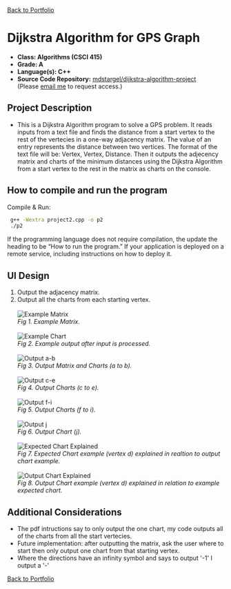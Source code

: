 [Back to Portfolio](./)

Dijkstra Algorithm for GPS Graph
================================

-   **Class: Algorithms (CSCI 415)** 
-   **Grade: A** 
-   **Language(s): C++** 
-   **Source Code Repository:** [mdstargel/dijkstra-algorithm-project](https://github.com/mdstargel/dijkstra-algorithm-project)  
    (Please [email me](mailto:mdstargel@csustudent.net?subject=GitHub%20Access%20-%20Dijkstra%20Project) to request access.)

## Project Description

- This is a Dijkstra Algorithm program to solve a GPS problem. It reads inputs from a text file and finds the distance from a start vertex to the rest of the vertecies in a one-way adjacency matrix. The value of an entry represents the distance between two vertices. The format of the text file will be: Vertex, Vertex, Distance. Then it outputs the adjecency matrix and charts of the minimum distances using the Dijkstra Algorithm from a start vertex to the rest in the matrix as charts on the console.

## How to compile and run the program

Compile & Run:
```bash
 g++ -Wextra project2.cpp -o p2
 ./p2
```

If the programming language does not require compilation, the update the heading to be “How to run the program.” If your application is deployed on a remote service, including instructions on how to deploy it.

## UI Design

1. Output the adjacency matrix.
2. Output all the charts from each starting vertex.  
\
![Example Matrix](images/example-matrix.jpg)  
_Fig 1. Example Matrix._  
\
![Example Chart](images/example-chart.jpg)  
_Fig 2. Example output after input is processed._  
\
![Output a-b](images/output-matrix-ab.jpg)  
_Fig 3. Output Matrix and Charts (a to b)._  
\
![Output c-e](images/output-cde.jpg)  
_Fig 4. Output Charts (c to e)._  
\
![Output f-i](images/output-fghi.jpg)  
_Fig 5. Output Charts (f to i)._  
\
![Output j](images/output-j.jpg)  
_Fig 6. Output Chart (j)._  
\
![Expected Chart Explained](images/d-start-desired.png)  
_Fig 7. Expected Chart example (vertex d) explained in realtion to output chart example._  
\
![Output Chart Explained](images/d-start-output.png)  
_Fig 8. Output Chart example (vertex d) explained in relation to example expected chart._  

## Additional Considerations

- The pdf intructions say to only output the one chart, my code outputs all of the charts from all the start vertecies.
- Future implementation: after outputting the matrix, ask the user where to start then only output one chart from that starting vertex.
- Where the directions have an infinity symbol and says to output '-1' I output a '-'


[Back to Portfolio](./)
